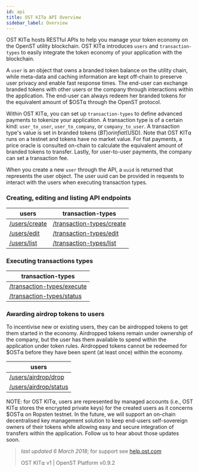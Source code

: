 ```yaml
---
id: api
title: OST KIT⍺ API Overview
sidebar_label: Overview
---
```


OST KIT⍺ hosts RESTful APIs to help you manage your token economy on the OpenST utility blockchain.  OST KIT⍺ introduces `users` and `transaction-types` to easily integrate the token economy of your application with the blockchain.

A `user` is an object that owns a branded token balance on the utility chain, while meta-data and caching information are kept off-chain to preserve user privacy and enable fast response times.  The end-user can exchange branded tokens with other users or the company through interactions within the application.  The end-user can always redeem her branded tokens for the equivalent amount of $OST⍺ through the OpenST protocol.

Within OST KIT⍺, you can set up `transaction-types` to define advanced payments to tokenize your application. A transaction type is of a certain kind: `user_to_user`, `user_to_company`, or `company_to_user`. A transaction type's value is set in branded tokens ($BT) or in fiat ($USD). Note that OST KIT⍺ runs on a testnet and tokens have no market value.  For fiat payments, a price oracle is consulted on-chain to calculate the equivalent amount of branded tokens to transfer.  Lastly, for user-to-user payments, the company can set a transaction fee.

When you create a new `user` through the API, a `uuid` is returned that represents the user object.  The user uuid can be provided in requests to interact with the users when executing transaction types.

### Creating, editing and listing API endpoints

| users          | transaction-types         |
|----------------|---------------------------|
| [/users/create](api_users_create.html)  | [/transaction-types/create](api_transaction-types_create.html)   |
| [/users/edit](api_users_edit.html)      | [/transaction-types/edit](api_transaction-types_edit.html)       |
| [/users/list](api_users_list.html)      | [/transaction-types/list](api_transaction-types_list.html)       |

### Executing transactions types

| transaction-types         |
|---------------------------|
| [/transaction-types/execute](api_transaction-types_execute.html) |
| [/transaction-types/status](api_transaction-types_status.html)   |

### Awarding airdrop tokens to users

To incentivise new or existing users, they can be airdropped tokens to get them started in the economy.  Airdropped tokens remain under ownership of the company, but the user has them available to spend within the application under token rules.  Airdropped tokens cannot be redeemed for $OST⍺ before they have been spent (at least once) within the economy.

| users        |
|----------------|
| [/users/airdrop/drop](api_airdrop_drop.html)     |
| [/users/airdrop/status](api_airdrop_status.html) |

NOTE: for OST KIT⍺, users are represented by managed accounts (i.e., OST KIT⍺ stores the encrypted private keys) for the created users as it concerns $OST⍺ on Ropsten testnet.  In the future, we will support an on-chain decentralised key management solution to keep end-users self-sovereign owners of their tokens while allowing easy and secure integration of transfers within the application.  Follow us to hear about those updates soon.

>_last updated 6 March 2018_; for support see [help.ost.com](help.ost.com)
>
> OST KIT⍺ v1 | OpenST Platform v0.9.2

